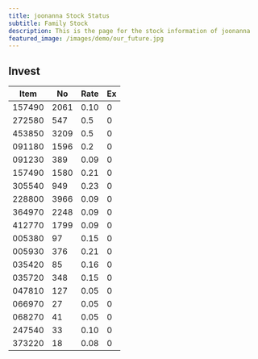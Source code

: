 ```yaml
---
title: joonanna Stock Status
subtitle: Family Stock 
description: This is the page for the stock information of joonanna
featured_image: /images/demo/our_future.jpg
---
```


## Invest

|  Item  | No | Rate | Ex   |
|--------|----|------|------|
| 157490 |2061| 0.10 |    0 | 
| 272580 | 547| 0.5  |    0 |
| 453850 |3209| 0.5  |    0 |
| 091180 |1596| 0.2  |    0 |
| 091230 | 389| 0.09 |    0 | 
| 157490 |1580| 0.21 |    0 | 
| 305540 | 949| 0.23 |    0 | 
| 228800 |3966| 0.09 |    0 |  
| 364970 |2248| 0.09 |    0 |  
| 412770 |1799| 0.09 |    0 | 
| 005380 | 97 | 0.15 |    0 | 
| 005930 | 376| 0.21 |    0 | 
| 035420 | 85 | 0.16 |    0 | 
| 035720 | 348| 0.15 |    0 | 
| 047810 | 127| 0.05 |    0 | 
| 066970 | 27 | 0.05 |    0 | 
| 068270 | 41 | 0.05 |    0 | 
| 247540 | 33 | 0.10 |    0 | 
| 373220 | 18 | 0.08 |    0 | 

